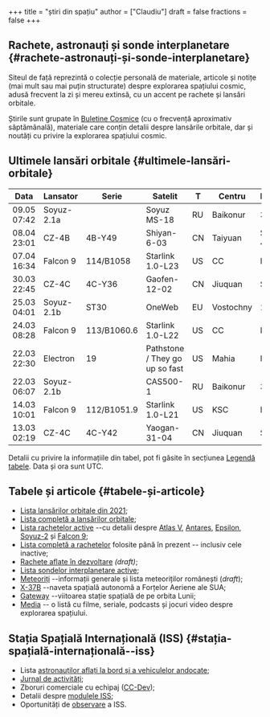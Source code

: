 +++
title = "știri din spațiu"
author = ["Claudiu"]
draft = false
fractions = false
+++

## Rachete, astronauți și sonde interplanetare {#rachete-astronauți-și-sonde-interplanetare}

Siteul de față reprezintă o colecție personală de materiale, articole și notițe (mai mult sau mai puțin structurate) despre explorarea spațiului cosmic, adusă frecvent la zi și mereu extinsă, cu un accent pe rachete și lansări orbitale.

Știrile sunt grupate în [Buletine Cosmice](/bul) (cu o frecvență aproximativ săptămânală), materiale care conțin detalii despre lansările orbitale, dar și noutăți cu privire la explorarea spațiului cosmic.


## Ultimele lansări orbitale {#ultimele-lansări-orbitale}

| Data        | Lansator   | Serie       | Satelit                        | T  | Centru    | Rampă  | R. | Bul             |
|-------------|------------|-------------|--------------------------------|----|-----------|--------|----|-----------------|
| 09.05 07:42 | Soyuz-2.1a |             | Soyuz MS-18                    | RU | Baikonur  | 31/6   | S  | [112](/bul/112) |
| 08.04 23:01 | CZ-4B      | 4B-Y49      | Shiyan-6-03                    | CN | Taiyuan   | SLC-40 | S  | [112](/bul/112) |
| 07.04 16:34 | Falcon 9   | 114/B1058   | Starlink 1.0-L23               | US | CC        | LC40   | S  | [112](/bul/112) |
| 30.03 22:45 | CZ-4C      | 4C-Y36      | Gaofen-12-02                   | CN | Jiuquan   | SLS-2  | S  | [112](/bul/112) |
| 25.03 04:01 | Soyuz-2.1b | ST30        | OneWeb                         | EU | Vostochny | 1S     | S  | [111](/bul/111) |
| 24.03 08:28 | Falcon 9   | 113/B1060.6 | Starlink 1.0-L22               | US | CC        | LC40   | S  | [111](/bul/111) |
| 22.03 22:30 | Electron   | 19          | Pathstone / They go up so fast | US | Mahia     | LC1    | S  | [111](/bul/111) |
| 22.03 06:07 | Soyuz-2.1b |             | CAS500-1                       | RU | Baikonur  | 31/6   | S  | [111](/bul/111) |
| 14.03 10:01 | Falcon 9   | 112/B1051.9 | Starlink 1.0-L21               | US | KSC       | LC39A  | S  | [110](/bul/110) |
| 13.03 02:19 | CZ-4C      | 4C-Y42      | Yaogan-31-04                   | CN | Jiuquan   | SLS-2  | S  | [110](/bul/110) |

Detalii cu privire la informațiile din tabel, pot fi găsite în secțiunea [Legendă tabele](/t/legenda_tabele). Data și ora sunt UTC.


## Tabele și articole {#tabele-și-articole}

-   [Lista lansărilor orbitale din 2021](/t/l2021);
-   [Lista completă a lansărilor orbitale](/t/lansari);
-   [Lista rachetelor active](/r/rachete_active) --cu detalii despre [Atlas V](/r/atlasv), [Antares](/r/antares), [Epsilon](/r/epsilon), [Soyuz-2](/r/soyuz-2) și [Falcon 9](/r/falcon9);
-   [Lista completă a rachetelor](/r/rachete) folosite până în prezent -- inclusiv cele inactive;
-   [Rachete aflate în dezvoltare](/r/viitor) _(draft)_;
-   [Lista sondelor interplanetare active](/m/sonde);
-   [Meteoriți](/m/meteoriti) --informații generale și lista meteoriților românești (_draft_);
-   [X-37B](/m/x37b) --naveta spațială autonomă a Forțelor Aeriene ale SUA;
-   [Gateway](/m/gateway) --viitoarea stație spațială de pe orbita Lunii;
-   [Media](/m/media) -- o listă cu filme, seriale, podcasts și jocuri video despre explorarea spațiului.


## Stația Spațială Internațională (ISS) {#stația-spațială-internațională--iss}

-   Lista [astronauților aflați la bord și a vehiculelor andocate](/iss/iss/);
-   [Jurnal de activități](/iss/jurnal);
-   Zboruri comerciale cu echipaj ([CC-Dev](/iss/ccdev));
-   Detalii despre [modulele ISS](/iss/module);
-   Oportunități de [observare](https://www.heavens-above.com/PassSummary.aspx?satid=25544&lat=46.7712&lng=23.6236&loc=Cluj-Napoca&alt=0&tz=EET) a ISS.